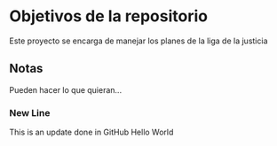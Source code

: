 # Objetivos de la repositorio

Este proyecto se encarga de manejar los planes de la liga de la justicia

## Notas
Pueden hacer lo que quieran...

### New Line
This is an update done in GitHub
Hello World

